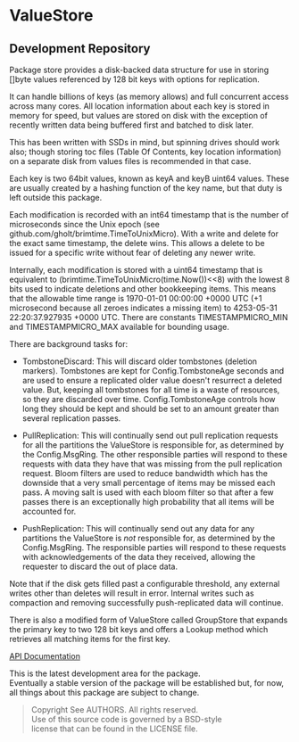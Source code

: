 # ValueStore
## Development Repository

Package store provides a disk-backed data structure for use in storing []byte
values referenced by 128 bit keys with options for replication.

It can handle billions of keys (as memory allows) and full concurrent access
across many cores. All location information about each key is stored in memory
for speed, but values are stored on disk with the exception of recently written
data being buffered first and batched to disk later.

This has been written with SSDs in mind, but spinning drives should work also;
though storing toc files (Table Of Contents, key location information) on a
separate disk from values files is recommended in that case.

Each key is two 64bit values, known as keyA and keyB uint64 values. These are
usually created by a hashing function of the key name, but that duty is left
outside this package.

Each modification is recorded with an int64 timestamp that is the number of
microseconds since the Unix epoch (see
github.com/gholt/brimtime.TimeToUnixMicro). With a write and delete for the
exact same timestamp, the delete wins. This allows a delete to be issued for a
specific write without fear of deleting any newer write.

Internally, each modification is stored with a uint64 timestamp that is
equivalent to (brimtime.TimeToUnixMicro(time.Now())<<8) with the lowest 8 bits
used to indicate deletions and other bookkeeping items. This means that the
allowable time range is 1970-01-01 00:00:00 +0000 UTC (+1 microsecond because
all zeroes indicates a missing item) to 4253-05-31 22:20:37.927935 +0000 UTC.
There are constants TIMESTAMPMICRO_MIN and TIMESTAMPMICRO_MAX available for
bounding usage.

There are background tasks for:

* TombstoneDiscard: This will discard older tombstones (deletion markers).
Tombstones are kept for Config.TombstoneAge seconds and are used to ensure a
replicated older value doesn't resurrect a deleted value. But, keeping all
tombstones for all time is a waste of resources, so they are discarded over
time. Config.TombstoneAge controls how long they should be kept and should be
set to an amount greater than several replication passes.

* PullReplication: This will continually send out pull replication requests
for all the partitions the ValueStore is responsible for, as determined by the
Config.MsgRing. The other responsible parties will respond to these requests
with data they have that was missing from the pull replication request. Bloom
filters are used to reduce bandwidth which has the downside that a very small
percentage of items may be missed each pass. A moving salt is used with each
bloom filter so that after a few passes there is an exceptionally high
probability that all items will be accounted for.

* PushReplication: This will continually send out any data for any
partitions the ValueStore is *not* responsible for, as determined by the
Config.MsgRing. The responsible parties will respond to these requests with
acknowledgements of the data they received, allowing the requester to discard
the out of place data.

Note that if the disk gets filled past a configurable threshold, any external
writes other than deletes will result in error. Internal writes such as
compaction and removing successfully push-replicated data will continue.

There is also a modified form of ValueStore called GroupStore that expands the
primary key to two 128 bit keys and offers a Lookup method which retrieves all
matching items for the first key.

[API Documentation](http://godoc.org/github.com/gholt/store)

This is the latest development area for the package.  
Eventually a stable version of the package will be established but, for now,
all things about this package are subject to change.

> Copyright See AUTHORS. All rights reserved.  
> Use of this source code is governed by a BSD-style  
> license that can be found in the LICENSE file.
